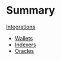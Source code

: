 # Summary

[Integrations](./index.md)

- [Wallets](./wallet.md)
- [Indexers](./indexer.md)
- [Oracles](./oracles.md)
